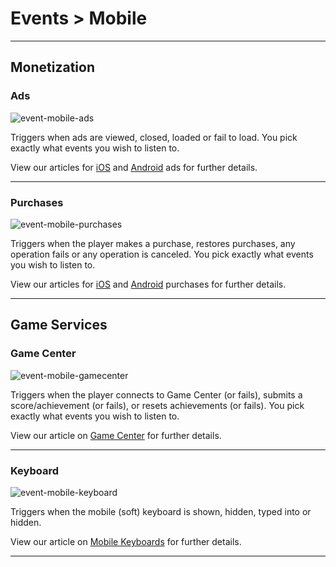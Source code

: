 # Events > Mobile

***

## Monetization

### <a name="event-mobile-ads"></a> Ads

![event-mobile-ads](http://static.stencyl.com/pedia2/block-images/13%20-%20Events/14%20-%20Mobile/event-mobile-ads.png)

Triggers when ads are viewed, closed, loaded or fail to load. You pick exactly what events you wish to listen to. 

View our articles for [iOS](http://www.stencyl.com/help/view/iads/) and [Android](http://www.stencyl.com/help/view/android-ads/) ads for further details.

***

### <a name="event-mobile-purchases"></a> Purchases

![event-mobile-purchases](http://static.stencyl.com/pedia2/block-images/13%20-%20Events/14%20-%20Mobile/event-mobile-purchases.png)

Triggers when the player makes a purchase, restores purchases, any operation fails or any operation is canceled. You pick exactly what events you wish to listen to. 

View our articles for [iOS](http://www.stencyl.com/help/view/ios-in-app-purchases/) and [Android](http://www.stencyl.com/help/view/android-in-app-purchases/) purchases for further details. 

***

## Game Services

### <a name="event-mobile-gamecenter"></a> Game Center

![event-mobile-gamecenter](http://static.stencyl.com/pedia2/block-images/13%20-%20Events/15%20-%20Mobile/event-mobile-gamecenter.png)

Triggers when the player connects to Game Center (or fails), submits a score/achievement (or fails), or resets achievements (or fails). You pick exactly what events you wish to listen to. 

View our article on [Game Center](http://www.stencyl.com/help/view/ios-game-center/) for further details.

***

### <a name="event-mobile-keyboard"></a> Keyboard

![event-mobile-keyboard](http://static.stencyl.com/pedia2/block-images/13%20-%20Events/15%20-%20Mobile/event-mobile-keyboard.png)

Triggers when the mobile (soft) keyboard is shown, hidden, typed into or hidden.

View our article on [Mobile Keyboards](http://www.stencyl.com/help/view/mobile-features/) for further details.

***
